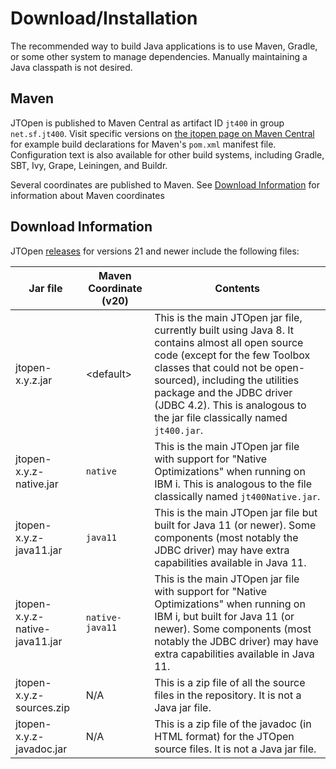 # Download/Installation

The recommended way to build Java applications is to use Maven, Gradle, or some other system to manage
dependencies. Manually maintaining a Java classpath is not desired.

## Maven
 
JTOpen is published to Maven Central as artifact ID `jt400` in group `net.sf.jt400`.
Visit specific versions on [the jtopen page on Maven Central](https://mvnrepository.com/artifact/net.sf.jt400/jt400)
for example build declarations for Maven's `pom.xml` manifest file. Configuration
text is also available for other build systems, including Gradle, SBT, Ivy, Grape, Leiningen, and Buildr.

Several coordinates are published to Maven. See [Download Information](#download-information) for information about Maven coordinates

## Download Information

JTOpen [releases](https://github.com/IBM/JTOpen/releases) for versions 21 and newer include
the following files:

|Jar file                  | Maven Coordinate (v20)  | Contents  |
| -----------------------  | ----------------------  | --------  |
| jtopen-x.y.z.jar         | &lt;default&gt;  | This is the main JTOpen jar file, currently built using Java 8. It contains almost all open source code (except for the few Toolbox classes that could  not be open-sourced), including the utilities package and the JDBC driver (JDBC 4.2). This is analogous to the jar file classically named `jt400.jar`.|
| jtopen-x.y.z-native.jar  | `native`   | This is the main JTOpen jar file with support for "Native Optimizations" when running on IBM i. This is analogous to the file classically named `jt400Native.jar`.|
| jtopen-x.y.z-java11.jar  | `java11`   | This is the main JTOpen jar file but built for Java 11 (or newer). Some components (most notably the JDBC driver) may have extra capabilities available in Java 11. |
| jtopen-x.y.z-native-java11.jar  | `native-java11`   | This is the main JTOpen jar file with support for "Native Optimizations" when running on IBM i, but built for Java 11 (or newer). Some components (most notably the JDBC driver) may have extra capabilities available in Java 11. |
| jtopen-x.y.z-sources.zip | N/A        | This is a zip file of all the source files in the repository. It is not a Java jar file. |
| jtopen-x.y.z-javadoc.jar | N/A        | This is a zip file of the javadoc (in HTML format) for the JTOpen source files. It is not a Java jar file. |
